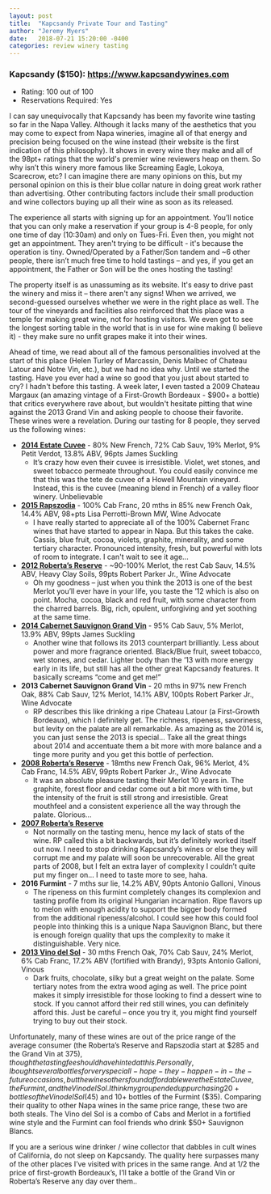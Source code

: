 ```yaml
---
layout: post
title:  "Kapcsandy Private Tour and Tasting"
author: "Jeremy Myers"
date:   2018-07-21 15:20:00 -0400
categories: review winery tasting
---
```

### Kapcsandy ($150): <https://www.kapcsandywines.com>
* Rating: 100 out of 100
* Reservations Required: Yes

I can say unequivocally that Kapcsandy has been my favorite wine tasting so far in the Napa Valley.  Although it lacks many of the aesthetics that you may come to expect from Napa wineries, imagine all of that energy and precision being focused on the wine instead (their website is the first indication of this philosophy).  It shows in every wine they make and all of the 98pt+ ratings that the world's premier wine reviewers heap on them.  So why isn’t this winery more famous like Screaming Eagle, Lokoya, Scarecrow, etc?  I can imagine there are many opinions on this, but my personal opinion on this is their blue collar nature in doing great work rather than advertising.  Other contributing factors include their small production and wine collectors buying up all their wine as soon as its released.

The experience all starts with signing up for an appointment.  You’ll notice that you can only make a reservation if your group is 4-8 people, for only one time of day (10:30am) and only on Tues-Fri.  Even then, you might not get an appointment.  They aren't trying to be difficult - it's because the operation is tiny.  Owned/Operated by a Father/Son tandem and ~6 other people, there isn’t much free time to hold tastings – and yes, if you get an appointment, the Father or Son will be the ones hosting the tasting!

The property itself is as unassuming as its website.  It's easy to drive past the winery and miss it – there aren't any signs!  When we arrived, we second-guessed ourselves whether we were in the right place as well.  The tour of the vineyards and facilities also reinforced that this place was a temple for making great wine, not for hosting visitors.  We even got to see the longest sorting table in the world that is in use for wine making (I believe it) - they make sure no unfit grapes make it into their wines.

Ahead of time, we read about all of the famous personalities involved at the start of this place (Helen Turley of Marcassin, Denis Malbec of Chateau Latour and Notre Vin, etc.), but we had no idea why.  Until we started the tasting.  Have you ever had a wine so good that you just about started to cry?  I hadn't before this tasting.  A week later, I even tasted a 2009 Chateau Margaux (an amazing vintage of a First-Growth Bordeaux - $900+ a bottle) that critics everywhere rave about, but wouldn't hesitate pitting that wine against the 2013 Grand Vin and asking people to choose their favorite.  These wines were a revelation.  During our tasting for 8 people, they served us the following wines:

* [**2014 Estate Cuvee**](https://www.kapcsandywines.com/wines/All-Wines/2014-Estate-Cuv-e) - 80% New French, 72% Cab Sauv, 19% Merlot, 9% Petit Verdot, 13.8% ABV, 96pts James Suckling
  * It’s crazy how even their cuvee is irresistible.  Violet, wet stones, and sweet tobacco permeate throughout.  You could easily convince me that this was the tete de cuvee of a Howell Mountain vineyard.  Instead, this is the cuvee (meaning blend in French) of a valley floor winery.  Unbelievable
* [**2015 Rapszodia**](https://www.kapcsandywines.com/wines/All-Wines/2015-Rapszodia) - 100% Cab Franc, 20 mths in 85% new French Oak, 14.4% ABV, 98+pts Lisa Perrotti-Brown MW, Wine Advocate
  * I have really started to appreciate all of the 100% Cabernet Franc wines that have started to appear in Napa.  But this takes the cake.  Cassis, blue fruit, cocoa, violets, graphite, minerality, and some tertiary character.  Pronounced intensity, fresh, but powerful with lots of room to integrate.  I can't wait to see it age...
* [**2012 Roberta’s Reserve**](https://www.kapcsandywines.com/wines/All-Wines/2012-Roberta-s-Reserve) - ~90-100% Merlot, the rest Cab Sauv, 14.5% ABV, Heavy Clay Soils, 99pts Robert Parker Jr., Wine Advocate
  * Oh my goodness – just when you think the 2013 is one of the best Merlot you’ll ever have in your life, you taste the ’12 which is also on point.  Mocha, cocoa, black and red fruit, with some character from the charred barrels.  Big, rich, opulent, unforgiving and yet soothing at the same time.
* [**2014 Cabernet Sauvignon Grand Vin**](https://www.kapcsandywines.com/wines/All-Wines/2014-Cabernet-Sauvignon-Grand-Vin) - 95% Cab Sauv, 5% Merlot, 13.9% ABV, 99pts James Suckling
  * Another wine that follows its 2013 counterpart brilliantly.  Less about power and more fragrance oriented.  Black/Blue fruit, sweet tobacco, wet stones, and cedar.  Lighter body than the ’13 with more energy early in its life, but still has all the other great Kapcsandy features.  It basically screams “come and get me!”
* **2013 Cabernet Sauvignon Grand Vin** - 20 mths in 97% new French Oak, 88% Cab Sauv, 12% Merlot, 14.1% ABV, 100pts Robert Parker Jr., Wine Advocate
  * RP describes this like drinking a ripe Chateau Latour (a First-Growth Bordeaux), which I definitely get.  The richness, ripeness, savoriness, but levity on the palate are all remarkable.  As amazing as the 2014 is, you can just sense the 2013 is special...  Take all the great things about 2014 and accentuate them a bit more with more balance and a tinge more purity and you get this bottle of perfection.
* [**2008 Roberta’s Reserve**](https://www.kapcsandywines.com/wines/All-Wines/2008-Roberta-s-Reserve) - 18mths new French Oak, 96% Merlot, 4% Cab Franc, 14.5% ABV, 99pts Robert Parker Jr., Wine Advocate
  * It was an absolute pleasure tasting their Merlot 10 years in.  The graphite, forest floor and cedar come out a bit more with time, but the intensity of the fruit is still strong and irresistible.  Great mouthfeel and a consistent experience all the way through the palate.  Glorious...
* [**2007 Roberta’s Reserve**](https://www.kapcsandywines.com/wines/All-Wines/2007-Roberta-s-Reserve)
  * Not normally on the tasting menu, hence my lack of stats of the wine.  RP called this a bit backwards, but it’s definitely worked itself out now.  I need to stop drinking Kapcsandy’s wines or else they will corrupt me and my palate will soon be unrecoverable.  All the great parts of 2008, but I felt an extra layer of complexity I couldn’t quite put my finger on...  I need to taste more to see, haha.
* **2016 Furmint** - 7 mths sur lie, 14.2% ABV, 90pts Antonio Galloni, Vinous
  * The ripeness on this furmint completely changes its complexion and tasting profile from its original Hungarian incarnation.  Ripe flavors up to melon with enough acidity to support the bigger body formed from the additional ripeness/alcohol.  I could see how this could fool people into thinking this is a unique Napa Sauvignon Blanc, but there is enough foreign quality that ups the complexity to make it distinguishable.  Very nice.
* [**2013 Vino del Sol**](https://www.kapcsandywines.com/wines/All-Wines/2010-Vino-del-Sol) - 30 mths French Oak, 70% Cab Sauv, 24% Merlot, 6% Cab Franc, 17.2% ABV (fortified with Brandy), 93pts Antonio Galloni, Vinous
  * Dark fruits, chocolate, silky but a great weight on the palate.  Some tertiary notes from the extra wood aging as well.  The price point makes it simply irresistible for those looking to find a dessert wine to stock.  If you cannot afford their red still wines, you can definitely afford this.  Just be careful – once you try it, you might find yourself trying to buy out their stock.

Unfortunately, many of these wines are out of the price range of the average consumer (the Roberta’s Reserve and Rapszodia start at $285 and the Grand Vin at $375), though the tasting fee should have hinted at this.  Personally, I bought several bottles for very special I-hope-they-happen-in-the-future occasions, but the wines others found affordable were the Estate Cuvee, the Furmint, and the Vino del Sol.  I think my group ended up purchasing 20+ bottles of the Vino del Sol ($45) and 10+ bottles of the Furmint ($35).  Comparing their quality to other Napa wines in the same price range, these two are both steals.  The Vino del Sol is a combo of Cabs and Merlot in a fortified wine style and the Furmint can fool friends who drink $50+ Sauvignon Blancs.

If you are a serious wine drinker / wine collector that dabbles in cult wines of California, do not sleep on Kapcsandy.  The quality here surpasses many of the other places I’ve visited with prices in the same range.  And at 1/2 the price of first-growth Bordeaux’s, I’ll take a bottle of the Grand Vin or Roberta’s Reserve any day over them..
